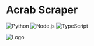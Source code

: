 # Acrab Scraper

<!-- infos to portfolio
<iconfy>icon->vscode-icons:file-type-python<iconfy>
<iconfy>icon->vscode-icons:file-type-node<iconfy>
<iconfy>icon->vscode-icons:file-type-typescript-official<iconfy>
<logo-url>logo_url->https://i.imgur.com/ix76Nzt.png<logo-url>
<ribbon>ribbon->preview<ribbon>
-->


![Python](https://img.shields.io/badge/python-3670A0?logo=python&logoColor=ffdd54) ![Node.js](https://img.shields.io/badge/node.js-6DA55F?logo=node.js&logoColor=white) ![TypeScript](https://img.shields.io/badge/typescript-%23007ACC.svg?logo=typescript&logoColor=white)


![Logo](https://i.imgur.com/ix76Nzt.png)

